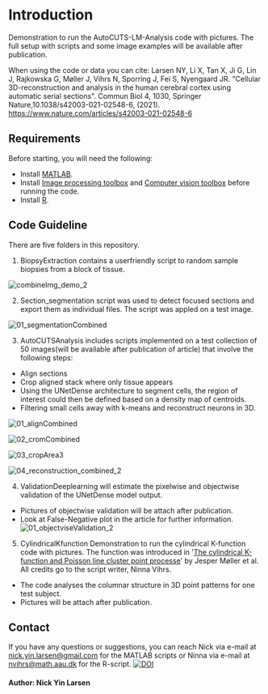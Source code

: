 # Introduction
Demonstration to run the AutoCUTS-LM-Analysis code with pictures.
The full setup with scripts and some image examples will be available after publication.

When using the code or data you can cite: 
Larsen NY, Li X, Tan X, Ji G, Lin J, Rajkowska G, Møller J, Vihrs N, Sporring J, Fei S, Nyengaard JR. "Cellular 3D-reconstruction and analysis in the human cerebral cortex using automatic serial sections". Commun Biol 4, 1030, Springer Nature,10.1038/s42003-021-02548-6, (2021).
https://www.nature.com/articles/s42003-021-02548-6

## Requirements 
Before starting, you will need the following:

- Install [MATLAB](https://www.mathworks.com/downloads/).
- Install [Image processing toolbox](https://www.mathworks.com/products/image.html) and [Computer vision toolbox](https://www.mathworks.com/products/computer-vision.html) before running the code. 
- Install [R](https://cran.r-project.org/).

## Code Guideline

There are five folders in this repository.

1. BiopsyExtraction contains a userfriendly script to random sample biopsies from a block of tissue.  

![combineImg_demo_2](https://user-images.githubusercontent.com/70948370/124442992-937c9d00-dd7d-11eb-8a5f-0c1258bcc460.png)



2. Section_segmentation script was used to detect focused sections and export them as individual files. The script was appled on a test image.

![01_segmentationCombined](https://user-images.githubusercontent.com/70948370/100010000-ea75c900-2dcf-11eb-9ce9-e4a37dcf3f7b.png)



3. AutoCUTSAnalysis includes scripts implemented on a test collection of 50 images(will be available after publication of article) that involve the following steps:
- Align sections
- Crop aligned stack where only tissue appears
- Using the UNetDense architecture to segment cells, the region of interest could then be defined based on a density map of centroids.
- Filtering small cells away with k-means and reconstruct neurons in 3D. 

![01_alignCombined](https://user-images.githubusercontent.com/70948370/100010106-0d07e200-2dd0-11eb-8599-7741753e5d92.png)

![02_cromCombined](https://user-images.githubusercontent.com/70948370/100010154-20b34880-2dd0-11eb-8523-ddbdca6de5d5.png)

![03_cropArea3](https://user-images.githubusercontent.com/70948370/126832495-f481a92e-8e59-4d83-9ccd-7c810bbbb403.png)

![04_reconstruction_combined_2](https://user-images.githubusercontent.com/70948370/128166643-cbe0b2f0-50c9-4d02-b8fc-a4ee01c207e1.png)



4. ValidationDeeplearning will estimate the pixelwise and objectwise validation of the UNetDense model output.
- Pictures of objectwise validation will be attach after publication.
- Look at False-Negative plot in the article for further information.
![01_objectviseValidation_2](https://user-images.githubusercontent.com/70948370/100723354-f3fbc400-33c1-11eb-8324-dc380dd80791.PNG)

5. CylindricalKfunction
Demonstration to run the cylindrical K-function code with pictures. The function was introduced in '[The cylindrical K-function and Poisson line cluster point processe](https://arxiv.org/abs/1503.07423)' by Jesper Møller et al. 
All credits go to the script writer, Ninna Vihrs.
- The code analyses the columnar structure in 3D point patterns for one test subject.
- Pictures will be attach after publication.



## Contact
If you have any questions or suggestions, you can reach Nick via e-mail at nick.yin.larsen@gmail.com for the MATLAB scripts or Ninna via e-mail at nvihrs@math.aau.dk for the R-script.
[![DOI](https://zenodo.org/badge/DOI/10.5281/zenodo.4287469.svg)](https://doi.org/10.5281/zenodo.4287469)

#### Author: Nick Yin Larsen

